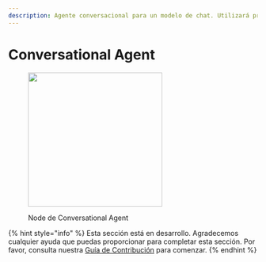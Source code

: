 ```yaml
---
description: Agente conversacional para un modelo de chat. Utilizará prompts específicos para chat.
---
```


# Conversational Agent

<figure><img src="../../../.gitbook/assets/image (10) (1) (1) (1) (1) (1).png" alt="" width="271"><figcaption><p>Node de Conversational Agent</p></figcaption></figure>

{% hint style="info" %}
Esta sección está en desarrollo. Agradecemos cualquier ayuda que puedas proporcionar para completar esta sección. Por favor, consulta nuestra [Guía de Contribución](../../../contributing/) para comenzar.
{% endhint %}
